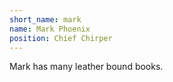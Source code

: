 ```yaml
---
short_name: mark
name: Mark Phoenix
position: Chief Chirper
---
```

Mark has many leather bound books.
